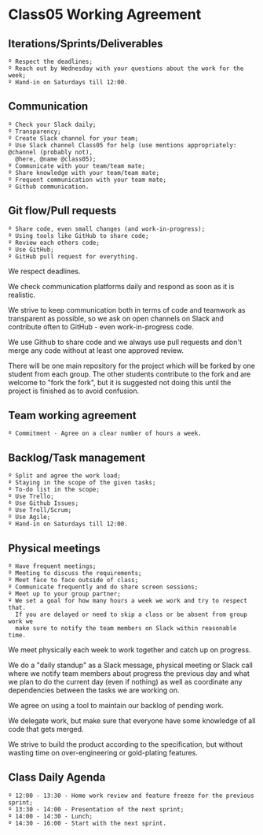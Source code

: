 # Class05 Working Agreement

## Iterations/Sprints/Deliverables

```text
º Respect the deadlines;
º Reach out by Wednesday with your questions about the work for the week;
º Hand-in on Saturdays till 12:00.
```

## Communication

```text
º Check your Slack daily;
º Transparency;
º Create Slack channel for your team;
º Use Slack channel Class05 for help (use mentions appropriately: @channel (probably not), 
  @here, @name @class05);
º Communicate with your team/team mate;
º Share knowledge with your team/team mate;
º Frequent communication with your team mate;
º Github communication.
```

## Git flow/Pull requests

```text
º Share code, even small changes (and work-in-progress);
º Using tools like GitHub to share code;
º Review each others code;
º Use GitHub;
º GitHub pull request for everything.
```

We respect deadlines.

We check communication platforms daily and respond as soon as it is realistic.

We strive to keep communication both in terms of code and teamwork as transparent as possible, so we ask on open channels on Slack and contribute often to GitHub - even work-in-progress code.

We use Github to share code and we always use pull requests and don't merge any code without at least one approved review.

There will be one main repository for the project which will be forked by one student from each group. The other students contribute to the fork and are welcome to "fork the fork", but it is suggested not doing this until the project is finished as to avoid confusion.

## Team working agreement

```text
º Commitment - Agree on a clear number of hours a week.
```

## Backlog/Task management

```text
º Split and agree the work load;
º Staying in the scope of the given tasks;
º To-do list in the scope;
º Use Trello;
º Use Github Issues;
º Use Troll/Scrum;
º Use Agile;
º Hand-in on Saturdays till 12:00.
```

## Physical meetings

```text
º Have frequent meetings;
º Meeting to discuss the requirements;
º Meet face to face outside of class;
º Communicate frequently and do share screen sessions;
º Meet up to your group partner;
º We set a goal for how many hours a week we work and try to respect that.
  If you are delayed or need to skip a class or be absent from group work we
  make sure to notify the team members on Slack within reasonable time.
```

We meet physically each week to work together and catch up on progress.

We do a "daily standup" as a Slack message, physical meeting or Slack call where we notify team members about progress the previous day and what we plan to do the current day (even if nothing) as well as coordinate any dependencies between the tasks we are working on.

We agree on using a tool to maintain our backlog of pending work.

We delegate work, but make sure that everyone have some knowledge of all code that gets merged.

We strive to build the product according to the specification, but without wasting time on over-engineering or gold-plating features.


## Class Daily Agenda

```text
º 12:00 - 13:30 - Home work review and feature freeze for the previous sprint;
º 13:30 - 14:00 - Presentation of the next sprint;
º 14:00 - 14:30 - Lunch;
º 14:30 - 16:00 - Start with the next sprint.
```

